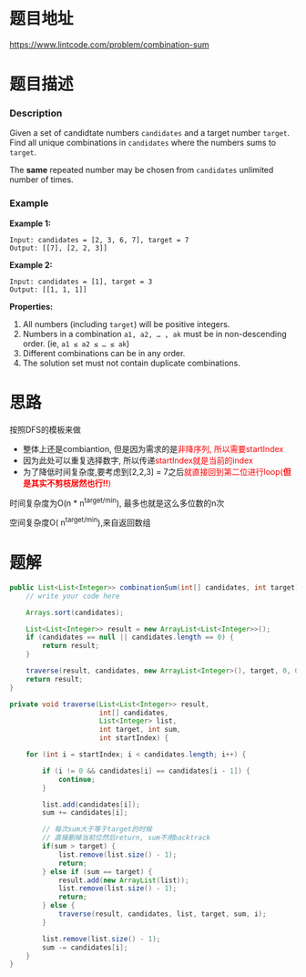 # 题目地址

https://www.lintcode.com/problem/combination-sum



# 题目描述

### **Description**

Given a set of candidtate numbers `candidates` and a target number `target`. Find all unique combinations in `candidates` where the numbers sums to `target`.

The **same** repeated number may be chosen from `candidates` unlimited number of times.

### **Example**

**Example 1:**

```
Input: candidates = [2, 3, 6, 7], target = 7
Output: [[7], [2, 2, 3]]
```

**Example 2:**

```
Input: candidates = [1], target = 3
Output: [[1, 1, 1]]
```

**Properties:**

1. All numbers (including `target`) will be positive integers.
2. Numbers in a combination `a1, a2, … , ak` must be in non-descending order. (ie, `a1 ≤ a2 ≤ … ≤ ak`)
3. Different combinations can be in any order.
4. The solution set must not contain duplicate combinations.



# 思路

按照DFS的模板来做

+ 整体上还是combiantion, 但是因为需求的是<font color = red>非降序列, 所以需要startIndex</font>
+ 因为此处可以重复选择数字, 所以传递<font color = red>startIndex就是当前的index</font> 
+ 为了降低时间复杂度,要考虑到[2,2,3] = 7之后<font color = red>就直接回到第二位进行loop(**但是其实不剪枝居然也行!!**)</font>

时间复杂度为O(n * n<sup>target/min</sup>), 最多也就是这么多位数的n次

空间复杂度O( n<sup>target/min</sup>),来自返回数组



# 题解

```java
public List<List<Integer>> combinationSum(int[] candidates, int target) {
    // write your code here

    Arrays.sort(candidates);

    List<List<Integer>> result = new ArrayList<List<Integer>>();
    if (candidates == null || candidates.length == 0) {
        return result;
    }

    traverse(result, candidates, new ArrayList<Integer>(), target, 0, 0);
    return result;
}

private void traverse(List<List<Integer>> result, 
                      int[] candidates, 
                      List<Integer> list, 
                      int target, int sum, 
                      int startIndex) {

    for (int i = startIndex; i < candidates.length; i++) {

        if (i != 0 && candidates[i] == candidates[i - 1]) {
            continue;
        }

        list.add(candidates[i]);
        sum += candidates[i];

        // 每次sum大于等于target的时候
      	// 直接删掉当前位然后return, sum不用backtrack
        if(sum > target) {
            list.remove(list.size() - 1);
            return;
        } else if (sum == target) {
            result.add(new ArrayList(list));
            list.remove(list.size() - 1);
            return;
        } else {
            traverse(result, candidates, list, target, sum, i);
        }

        list.remove(list.size() - 1);
        sum -= candidates[i];
    }
}
```



